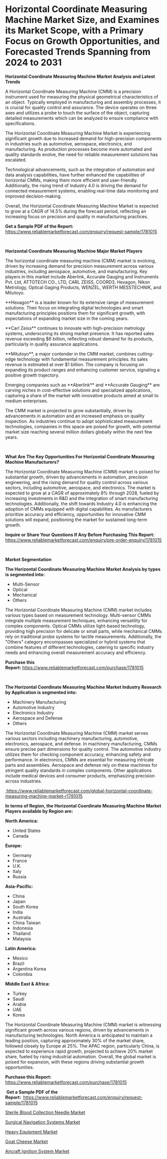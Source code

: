 <p><h1>Horizontal Coordinate Measuring Machine Market Size, and Examines its Market Scope, with a Primary Focus on Growth Opportunities, and Forecasted Trends Spanning from 2024 to 2031</h1></p><p><strong>Horizontal Coordinate Measuring Machine Market Analysis and Latest Trends</strong></p>
<p><p>A Horizontal Coordinate Measuring Machine (CMM) is a precision instrument used for measuring the physical geometrical characteristics of an object. Typically employed in manufacturing and assembly processes, it is crucial for quality control and assurance. The device operates on three axes and utilizes a probe to touch the surface of the object, capturing detailed measurements which can be analyzed to ensure compliance with specifications.</p><p>The Horizontal Coordinate Measuring Machine Market is experiencing significant growth due to increased demand for high-precision components in industries such as automotive, aerospace, electronics, and manufacturing. As production processes become more automated and quality standards evolve, the need for reliable measurement solutions has escalated. </p><p>Technological advancements, such as the integration of automation and data analysis capabilities, have further enhanced the capabilities of horizontal CMMs, making them more efficient and user-friendly. Additionally, the rising trend of Industry 4.0 is driving the demand for connected measurement systems, enabling real-time data monitoring and improved decision-making.</p><p>Overall, the Horizontal Coordinate Measuring Machine Market is expected to grow at a CAGR of 14.5% during the forecast period, reflecting an increasing focus on precision and quality in manufacturing practices.</p></p>
<p><strong>Get a Sample PDF of the Report:&nbsp;</strong> <a href="https://www.reliablemarketforecast.com/enquiry/request-sample/1781015?utm_campaign=1833&utm_medium=2&utm_source=Github&utm_content=ia&utm_term=18122024&utm_id=horizontal-coordinate-measuring-machine">https://www.reliablemarketforecast.com/enquiry/request-sample/1781015</a></p>
<p>&nbsp;</p>
<p><strong>Horizontal Coordinate Measuring Machine Major Market Players</strong></p>
<p><p>The horizontal coordinate measuring machine (CMM) market is evolving, driven by increasing demand for precision measurement across various industries, including aerospace, automotive, and manufacturing. Key players in this market include Aberlink, Accurate Gauging and Instruments Pvt. Ltd, ATTOTECH CO., LTD, CARL ZEISS, COORD3, Hexagon, Nikon Metrology, Optical Gaging Products, WENZEL, WERTH MESSTECHNIK, and Mitutoyo.</p><p>**Hexagon** is a leader known for its extensive range of measurement solutions. Their focus on integrating digital technologies and smart manufacturing principles positions them for significant growth, with expectations of expanding market size in the coming years. </p><p>**Carl Zeiss** continues to innovate with high-precision metrology systems, underscoring its strong market presence. It has reported sales revenue exceeding $6 billion, reflecting robust demand for its products, particularly in quality assurance applications.</p><p>**Mitutoyo**, a major contender in the CMM market, combines cutting-edge technology with fundamental measurement principles. Its sales revenue is estimated at over $1 billion. The company is focusing on expanding its product ranges and enhancing customer service, signaling a positive growth trajectory.</p><p>Emerging companies such as **Aberlink** and **Accurate Gauging** are carving niches in cost-effective solutions and specialized applications, capturing a share of the market with innovative products aimed at small to medium enterprises.</p><p>The CMM market is projected to grow substantially, driven by advancements in automation and an increased emphasis on quality inspection. As industries continue to adopt sophisticated measurement technologies, companies in this space are poised for growth, with potential market size reaching several million dollars globally within the next few years.</p></p>
<p>&nbsp;</p>
<p><strong>What Are The Key Opportunities For Horizontal Coordinate Measuring Machine Manufacturers?</strong></p>
<p><p>The Horizontal Coordinate Measuring Machine (CMM) market is poised for substantial growth, driven by advancements in automation, precision engineering, and the rising demand for quality control across various sectors, including automotive, aerospace, and electronics. The market is expected to grow at a CAGR of approximately 8% through 2028, fueled by increasing investments in R&D and the integration of smart manufacturing technologies. Additionally, the shift towards Industry 4.0 is enhancing the adoption of CMMs equipped with digital capabilities. As manufacturers prioritize accuracy and efficiency, opportunities for innovative CMM solutions will expand, positioning the market for sustained long-term growth.</p></p>
<p><strong>Inquire or Share Your Questions If Any Before Purchasing This Report:</strong> <a href="https://www.reliablemarketforecast.com/enquiry/pre-order-enquiry/1781015?utm_campaign=1833&utm_medium=2&utm_source=Github&utm_content=ia&utm_term=18122024&utm_id=horizontal-coordinate-measuring-machine">https://www.reliablemarketforecast.com/enquiry/pre-order-enquiry/1781015</a></p>
<p>&nbsp;</p>
<p><strong>Market Segmentation</strong></p>
<p><strong>The Horizontal Coordinate Measuring Machine Market Analysis by types is segmented into:</strong></p>
<p><ul><li>Multi-Sensor</li><li>Optical</li><li>Mechanical</li><li>Others</li></ul></p>
<p><p>The Horizontal Coordinate Measuring Machine (CMM) market includes various types based on measurement technology. Multi-sensor CMMs integrate multiple measurement techniques, enhancing versatility for complex components. Optical CMMs utilize light-based technology, providing high precision for delicate or small parts, while mechanical CMMs rely on traditional probe systems for tactile measurements. Additionally, the "Others" category encompasses specialized or hybrid systems that combine features of different technologies, catering to specific industry needs and enhancing overall measurement accuracy and efficiency.</p></p>
<p><strong>Purchase this Report:&nbsp;</strong><a href="https://www.reliablemarketforecast.com/purchase/1781015?utm_campaign=1833&utm_medium=2&utm_source=Github&utm_content=ia&utm_term=18122024&utm_id=horizontal-coordinate-measuring-machine">https://www.reliablemarketforecast.com/purchase/1781015</a></p>
<p>&nbsp;</p>
<p><strong>The Horizontal Coordinate Measuring Machine Market Industry Research by Application is segmented into:</strong></p>
<p><ul><li>Machinery Manufacturing</li><li>Automotive Industry</li><li>Electronics Industry</li><li>Aerospace and Defense</li><li>Others</li></ul></p>
<p><p>The Horizontal Coordinate Measuring Machine (CMM) market serves various sectors including machinery manufacturing, automotive, electronics, aerospace, and defense. In machinery manufacturing, CMMs ensure precise part dimensions for quality control. The automotive industry utilizes them for checking component accuracy, enhancing safety and performance. In electronics, CMMs are essential for measuring intricate parts and assemblies. Aerospace and defense rely on these machines for stringent quality standards in complex components. Other applications include medical devices and consumer products, emphasizing precision across industries.</p></p>
<p><a href="https://www.reliablemarketforecast.com/global-horizontal-coordinate-measuring-machine-market-r1781015?utm_campaign=1833&utm_medium=2&utm_source=Github&utm_content=ia&utm_term=18122024&utm_id=horizontal-coordinate-measuring-machine">&nbsp;https://www.reliablemarketforecast.com/global-horizontal-coordinate-measuring-machine-market-r1781015</a></p>
<p><strong>In terms of Region, the Horizontal Coordinate Measuring Machine Market Players available by Region are:</strong></p>
<p>
    <p> <strong> North America: </strong>
        <ul>
            <li>United States</li>
            <li>Canada</li>
        </ul>
        </p> 
    <p> <strong> Europe: </strong>
        <ul>
            <li>Germany</li>
            <li>France</li>
            <li>U.K.</li>
            <li>Italy</li>
            <li>Russia</li>
        </ul>
        </p> 
    <p> <strong> Asia-Pacific: </strong>
        <ul>
            <li>China</li>
            <li>Japan</li>
            <li>South Korea</li>
            <li>India</li>
            <li>Australia</li>
            <li>China Taiwan</li>
            <li>Indonesia</li>
            <li>Thailand</li>
            <li>Malaysia</li>
        </ul>
        </p> 
    <p> <strong> Latin America: </strong>
        <ul>
            <li>Mexico</li>
            <li>Brazil</li>
            <li>Argentina Korea</li>
            <li>Colombia</li>
        </ul>
        </p> 
    <p> <strong> Middle East & Africa: </strong>
        <ul>
            <li>Turkey</li>
            <li>Saudi</li>
            <li>Arabia</li>
            <li>UAE</li>
            <li>Korea</li>
        </ul>
    </p>
    </p>
<p><p>The Horizontal Coordinate Measuring Machine (CMM) market is witnessing significant growth across various regions, driven by advancements in manufacturing technologies. North America is anticipated to maintain a leading position, capturing approximately 30% of the market share, followed closely by Europe at 25%. The APAC region, particularly China, is expected to experience rapid growth, projected to achieve 20% market share, fueled by rising industrial automation. Overall, the global market is poised for expansion, with these regions driving substantial growth opportunities.</p></p>
<p><strong>Purchase this Report: </strong><a href="https://www.reliablemarketforecast.com/purchase/1781015?utm_campaign=1833&utm_medium=2&utm_source=Github&utm_content=ia&utm_term=18122024&utm_id=horizontal-coordinate-measuring-machine">https://www.reliablemarketforecast.com/purchase/1781015</a></p>
<p>&nbsp;<strong>Get a Sample PDF of the Report:&nbsp;&nbsp;</strong><a href="https://www.reliablemarketforecast.com/enquiry/request-sample/1781015?utm_campaign=1833&utm_medium=2&utm_source=Github&utm_content=ia&utm_term=18122024&utm_id=horizontal-coordinate-measuring-machine">https://www.reliablemarketforecast.com/enquiry/request-sample/1781015</a></p>
<p><strong></strong></p>
<p><p><a href="https://github.com/FassouRP/Market-Research-Report-List-6/blob/main/sterile-blood-collection-needle-market.md?utm_campaign=1833&utm_medium=2&utm_source=Github&utm_content=ia&utm_term=18122024&utm_id=horizontal-coordinate-measuring-machine">Sterile Blood Collection Needle Market</a></p><p><a href="https://www.linkedin.com/pulse/dynamics-revenue-generation-surgical-navigation-systems-market-lrxgf?utm_campaign=1833&utm_medium=2&utm_source=Github&utm_content=ia&utm_term=18122024&utm_id=horizontal-coordinate-measuring-machine">Surgical Navigation Systems Market</a></p><p><a href="https://www.linkedin.com/pulse/forecasts-growth-opportunities-heavy-equipment-industry-market-k6lif?utm_campaign=1833&utm_medium=2&utm_source=Github&utm_content=ia&utm_term=18122024&utm_id=horizontal-coordinate-measuring-machine">Heavy Equipment Market</a></p><p><a href="https://www.linkedin.com/pulse/goat-cheese-market-investigation-industry-evolution-forecast-he9af?utm_campaign=1833&utm_medium=2&utm_source=Github&utm_content=ia&utm_term=18122024&utm_id=horizontal-coordinate-measuring-machine">Goat Cheese Market</a></p><p><a href="https://www.linkedin.com/pulse/future-aircraft-ignition-system-latest-trends-development-lnvjf?utm_campaign=1833&utm_medium=2&utm_source=Github&utm_content=ia&utm_term=18122024&utm_id=horizontal-coordinate-measuring-machine">Aircraft Ignition System Market</a></p></p>